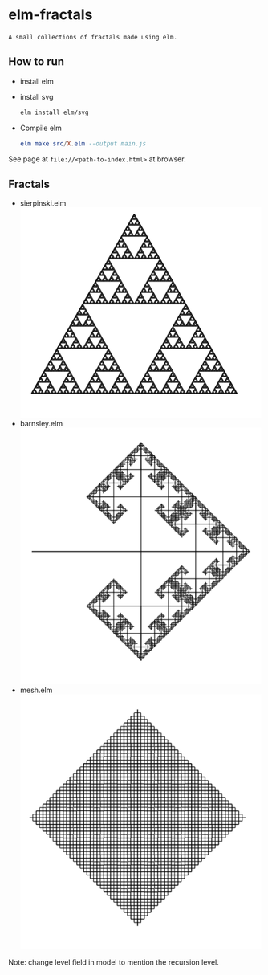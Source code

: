 # elm-fractals
    A small collections of fractals made using elm.

## How to run
- install elm
- install svg
    ```bash
    elm install elm/svg
    ```

- Compile elm

    ```elm
    elm make src/X.elm --output main.js
    ```


See page at `file://<path-to-index.html>` at browser.

## Fractals
- sierpinski.elm ![Sierpinski](producedFractals/sierpinski_gasket.png)
- barnsley.elm ![Barnsley](producedFractals/barnsley.png)
- mesh.elm ![Mesh](producedFractals/mesh.png)

Note: change level field in model to mention the recursion level.

    

